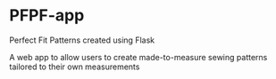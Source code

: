 # PFPF-app
Perfect Fit Patterns created using Flask

A web app to allow users to create made-to-measure sewing patterns tailored to their own measurements
